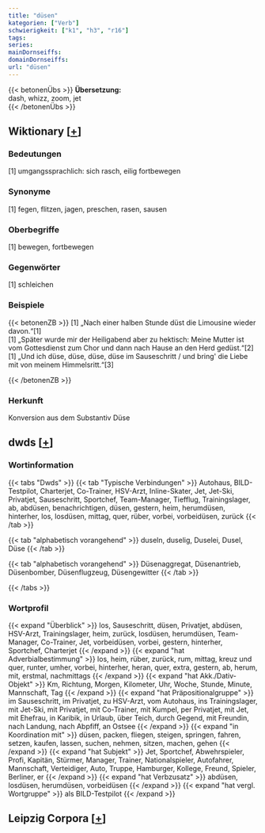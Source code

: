 ```yaml
---
title: "düsen"
kategorien: ["Verb"]
schwierigkeit: ["k1", "h3", "r16"]
tags:
series:
mainDornseiffs:
domainDornseiffs:
url: "düsen"
---
```


{{< betonenÜbs >}}
**Übersetzung:**  
dash, whizz, zoom, jet  
{{< /betonenÜbs >}}

## Wiktionary [[+](https://de.wiktionary.org/wiki/düsen)]

### Bedeutungen
[1] umgangssprachlich: sich rasch, eilig fortbewegen  

### Synonyme
[1] fegen, flitzen, jagen, preschen, rasen, sausen  

### Oberbegriffe
[1] bewegen, fortbewegen  

### Gegenwörter
[1] schleichen  

### Beispiele
{{< betonenZB >}}
[1] „Nach einer halben Stunde düst die Limousine wieder davon.“[1]  
[1] „Später wurde mir der Heiligabend aber zu hektisch: Meine Mutter ist vom Gottesdienst zum Chor und dann nach Hause an den Herd gedüst.“[2]  
[1] „Und ich düse, düse, düse, düse im Sauseschritt / und bring' die Liebe mit von meinem Himmelsritt.“[3]  

{{< /betonenZB >}}
### Herkunft
Konversion aus dem Substantiv Düse  



## dwds [[+](https://www.dwds.de/wb/düsen)]

### Wortinformation
{{< tabs "Dwds" >}}
{{< tab "Typische Verbindungen" >}}
Autohaus, BILD-Testpilot, Charterjet, Co-Trainer, HSV-Arzt, Inline-Skater, Jet, Jet-Ski, Privatjet, Sauseschritt, Sportchef, Team-Manager, Tiefflug, Trainingslager, ab, abdüsen, benachrichtigen, düsen, gestern, heim, herumdüsen, hinterher, los, losdüsen, mittag, quer, rüber, vorbei, vorbeidüsen, zurück
{{< /tab >}}

{{< tab "alphabetisch vorangehend" >}}
duseln, duselig, Duselei, Dusel, Düse
{{< /tab >}}

{{< tab "alphabetisch vorangehend" >}}
Düsenaggregat, Düsenantrieb, Düsenbomber, Düsenflugzeug, Düsengewitter
{{< /tab >}}

{{< /tabs >}}

### Wortprofil
{{< expand "Überblick" >}} los, Sauseschritt, düsen, Privatjet, abdüsen, HSV-Arzt, Trainingslager, heim, zurück, losdüsen, herumdüsen, Team-Manager, Co-Trainer, Jet, vorbeidüsen, vorbei, gestern, hinterher, Sportchef, Charterjet {{< /expand >}}
{{< expand "hat Adverbialbestimmung" >}} los, heim, rüber, zurück, rum, mittag, kreuz und quer, runter, umher, vorbei, hinterher, heran, quer, extra, gestern, ab, herum, mit, erstmal, nachmittags {{< /expand >}}
{{< expand "hat Akk./Dativ-Objekt" >}} Km, Richtung, Morgen, Kilometer, Uhr, Woche, Stunde, Minute, Mannschaft, Tag {{< /expand >}}
{{< expand "hat Präpositionalgruppe" >}} im Sauseschritt, im Privatjet, zu HSV-Arzt, vom Autohaus, ins Trainingslager, mit Jet-Ski, mit Privatjet, mit Co-Trainer, mit Kumpel, per Privatjet, mit Jet, mit Ehefrau, in Karibik, in Urlaub, über Teich, durch Gegend, mit Freundin, nach Landung, nach Abpfiff, an Ostsee {{< /expand >}}
{{< expand "in Koordination mit" >}} düsen, packen, fliegen, steigen, springen, fahren, setzen, kaufen, lassen, suchen, nehmen, sitzen, machen, gehen {{< /expand >}}
{{< expand "hat Subjekt" >}} Jet, Sportchef, Abwehrspieler, Profi, Kapitän, Stürmer, Manager, Trainer, Nationalspieler, Autofahrer, Mannschaft, Verteidiger, Auto, Truppe, Hamburger, Kollege, Freund, Spieler, Berliner, er {{< /expand >}}
{{< expand "hat Verbzusatz" >}} abdüsen, losdüsen, herumdüsen, vorbeidüsen {{< /expand >}}
{{< expand "hat vergl. Wortgruppe" >}} als BILD-Testpilot {{< /expand >}}

## Leipzig Corpora [[+](https://corpora.uni-leipzig.de/en/res?word=düsen&corpusId=deu_newscrawl-public_2018)]

